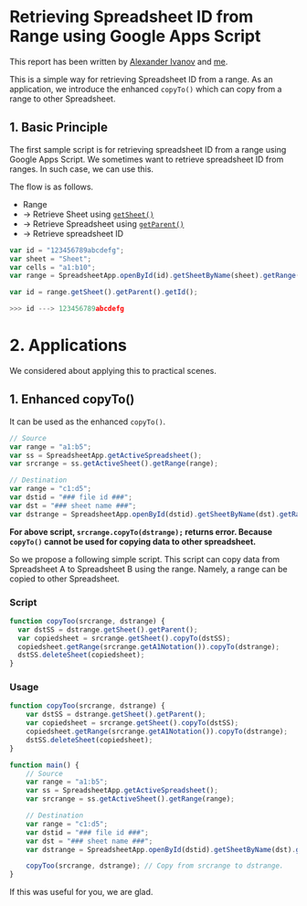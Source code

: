# Retrieving Spreadsheet ID from Range using Google Apps Script
This report has been written by [Alexander Ivanov](https://github.com/oshliaer) and [me](https://github.com/tanaikech).

This is a simple way for retrieving Spreadsheet ID from a range. As an application, we introduce the enhanced ``copyTo()`` which can copy from a range to other Spreadsheet.

## 1. Basic Principle
The first sample script is for retrieving spreadsheet ID from a range using Google Apps Script. We sometimes want to retrieve spreadsheet ID from ranges. In such case, we can use this.

The flow is as follows.

- Range
- -> Retrieve Sheet using [``getSheet()``](https://developers.google.com/apps-script/reference/spreadsheet/range#getsheet)
- -> Retrieve Spreadsheet using [``getParent()``](https://developers.google.com/apps-script/reference/spreadsheet/sheet#getParent())
- -> Retrieve spreadsheet ID

~~~javascript
var id = "123456789abcdefg";
var sheet = "Sheet";
var cells = "a1:b10";
var range = SpreadsheetApp.openById(id).getSheetByName(sheet).getRange(cells);

var id = range.getSheet().getParent().getId();

>>> id ---> 123456789abcdefg
~~~

# 2. Applications
We considered about applying this to practical scenes.

## 1. Enhanced copyTo()
It can be used as the enhanced ``copyTo()``.

~~~javascript
// Source
var range = "a1:b5";
var ss = SpreadsheetApp.getActiveSpreadsheet();
var srcrange = ss.getActiveSheet().getRange(range);

// Destination
var range = "c1:d5";
var dstid = "### file id ###";
var dst = "### sheet name ###";
var dstrange = SpreadsheetApp.openById(dstid).getSheetByName(dst).getRange(range);
~~~

**For above script, ``srcrange.copyTo(dstrange);`` returns error. Because ``copyTo()`` cannot be used for copying data to other spreadsheet.**

So we propose a following simple script. This script can copy data from Spreadsheet A to Spreadsheet B using the range. Namely, a range can be copied to other Spreadsheet.

### Script
~~~javascript
function copyToo(srcrange, dstrange) {
  var dstSS = dstrange.getSheet().getParent();
  var copiedsheet = srcrange.getSheet().copyTo(dstSS);
  copiedsheet.getRange(srcrange.getA1Notation()).copyTo(dstrange);
  dstSS.deleteSheet(copiedsheet);
}
~~~

### Usage
~~~javascript
function copyToo(srcrange, dstrange) {
    var dstSS = dstrange.getSheet().getParent();
    var copiedsheet = srcrange.getSheet().copyTo(dstSS);
    copiedsheet.getRange(srcrange.getA1Notation()).copyTo(dstrange);
    dstSS.deleteSheet(copiedsheet);
}

function main() {
    // Source
    var range = "a1:b5";
    var ss = SpreadsheetApp.getActiveSpreadsheet();
    var srcrange = ss.getActiveSheet().getRange(range);

    // Destination
    var range = "c1:d5";
    var dstid = "### file id ###";
    var dst = "### sheet name ###";
    var dstrange = SpreadsheetApp.openById(dstid).getSheetByName(dst).getRange(range);

    copyToo(srcrange, dstrange); // Copy from srcrange to dstrange.
}
~~~


If this was useful for you, we are glad.
